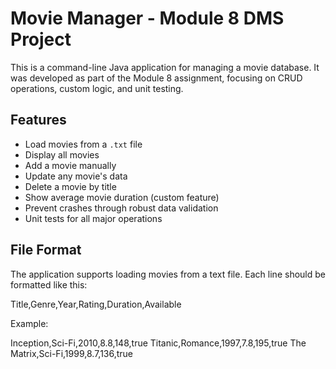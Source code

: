 # Movie Manager - Module 8 DMS Project

This is a command-line Java application for managing a movie database. It was developed as part of the Module 8 assignment, focusing on CRUD operations, custom logic, and unit testing.

## Features

- Load movies from a `.txt` file
- Display all movies
- Add a movie manually
- Update any movie's data
- Delete a movie by title
- Show average movie duration (custom feature)
- Prevent crashes through robust data validation
- Unit tests for all major operations

## File Format

The application supports loading movies from a text file. Each line should be formatted like this:

Title,Genre,Year,Rating,Duration,Available

Example:

Inception,Sci-Fi,2010,8.8,148,true
Titanic,Romance,1997,7.8,195,true
The Matrix,Sci-Fi,1999,8.7,136,true
